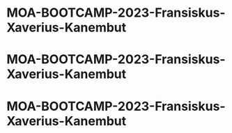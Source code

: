 # MOA-BOOTCAMP-2023-Fransiskus-Xaverius-Kanembut
# MOA-BOOTCAMP-2023-Fransiskus-Xaverius-Kanembut
# MOA-BOOTCAMP-2023-Fransiskus-Xaverius-Kanembut
